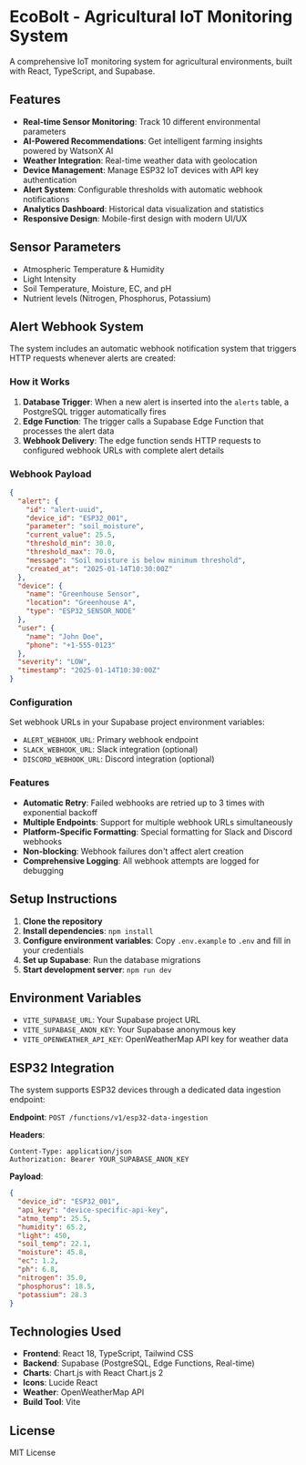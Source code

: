 # EcoBolt - Agricultural IoT Monitoring System

A comprehensive IoT monitoring system for agricultural environments, built with React, TypeScript, and Supabase.

## Features

- **Real-time Sensor Monitoring**: Track 10 different environmental parameters
- **AI-Powered Recommendations**: Get intelligent farming insights powered by WatsonX AI
- **Weather Integration**: Real-time weather data with geolocation
- **Device Management**: Manage ESP32 IoT devices with API key authentication
- **Alert System**: Configurable thresholds with automatic webhook notifications
- **Analytics Dashboard**: Historical data visualization and statistics
- **Responsive Design**: Mobile-first design with modern UI/UX

## Sensor Parameters

- Atmospheric Temperature & Humidity
- Light Intensity
- Soil Temperature, Moisture, EC, and pH
- Nutrient levels (Nitrogen, Phosphorus, Potassium)

## Alert Webhook System

The system includes an automatic webhook notification system that triggers HTTP requests whenever alerts are created:

### How it Works

1. **Database Trigger**: When a new alert is inserted into the `alerts` table, a PostgreSQL trigger automatically fires
2. **Edge Function**: The trigger calls a Supabase Edge Function that processes the alert data
3. **Webhook Delivery**: The edge function sends HTTP requests to configured webhook URLs with complete alert details

### Webhook Payload

```json
{
  "alert": {
    "id": "alert-uuid",
    "device_id": "ESP32_001",
    "parameter": "soil_moisture",
    "current_value": 25.5,
    "threshold_min": 30.0,
    "threshold_max": 70.0,
    "message": "Soil moisture is below minimum threshold",
    "created_at": "2025-01-14T10:30:00Z"
  },
  "device": {
    "name": "Greenhouse Sensor",
    "location": "Greenhouse A",
    "type": "ESP32_SENSOR_NODE"
  },
  "user": {
    "name": "John Doe",
    "phone": "+1-555-0123"
  },
  "severity": "LOW",
  "timestamp": "2025-01-14T10:30:00Z"
}
```

### Configuration

Set webhook URLs in your Supabase project environment variables:

- `ALERT_WEBHOOK_URL`: Primary webhook endpoint
- `SLACK_WEBHOOK_URL`: Slack integration (optional)
- `DISCORD_WEBHOOK_URL`: Discord integration (optional)

### Features

- **Automatic Retry**: Failed webhooks are retried up to 3 times with exponential backoff
- **Multiple Endpoints**: Support for multiple webhook URLs simultaneously
- **Platform-Specific Formatting**: Special formatting for Slack and Discord webhooks
- **Non-blocking**: Webhook failures don't affect alert creation
- **Comprehensive Logging**: All webhook attempts are logged for debugging

## Setup Instructions

1. **Clone the repository**
2. **Install dependencies**: `npm install`
3. **Configure environment variables**: Copy `.env.example` to `.env` and fill in your credentials
4. **Set up Supabase**: Run the database migrations
5. **Start development server**: `npm run dev`

## Environment Variables

- `VITE_SUPABASE_URL`: Your Supabase project URL
- `VITE_SUPABASE_ANON_KEY`: Your Supabase anonymous key
- `VITE_OPENWEATHER_API_KEY`: OpenWeatherMap API key for weather data

## ESP32 Integration

The system supports ESP32 devices through a dedicated data ingestion endpoint:

**Endpoint**: `POST /functions/v1/esp32-data-ingestion`

**Headers**:
```
Content-Type: application/json
Authorization: Bearer YOUR_SUPABASE_ANON_KEY
```

**Payload**:
```json
{
  "device_id": "ESP32_001",
  "api_key": "device-specific-api-key",
  "atmo_temp": 25.5,
  "humidity": 65.2,
  "light": 450,
  "soil_temp": 22.1,
  "moisture": 45.8,
  "ec": 1.2,
  "ph": 6.8,
  "nitrogen": 35.0,
  "phosphorus": 18.5,
  "potassium": 28.3
}
```

## Technologies Used

- **Frontend**: React 18, TypeScript, Tailwind CSS
- **Backend**: Supabase (PostgreSQL, Edge Functions, Real-time)
- **Charts**: Chart.js with React Chart.js 2
- **Icons**: Lucide React
- **Weather**: OpenWeatherMap API
- **Build Tool**: Vite

## License

MIT License